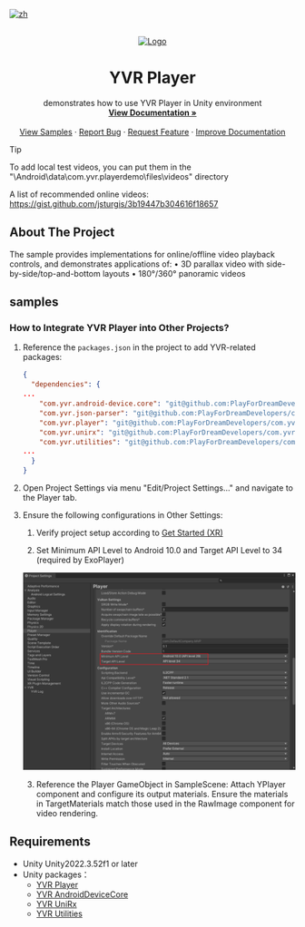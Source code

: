 [![zh](https://img.shields.io/badge/lang-zh-blue.svg)](./README.zh.md)

<!-- PROJECT LOGO -->
<br />
<div align="center">
  <a href="https://github.com/PlayForDreamDevelopers/LBESample-Unity">
    <img src="https://www.pfdm.cn/en/static/img/logo.2b1b07e.png" alt="Logo" width="20%">
  </a>

  <h1 align="center">YVR Player </h1>

  <p align="center">
    demonstrates how to use YVR Player in Unity environment
    <br />
    <a href="https://github.com/PlayForDreamDevelopers/YPlayerSample-Unity/blob/main/README.md"><strong>View Documentation »</strong></a>
    <br />
    <br />
    <a href="https://github.com/PlayForDreamDevelopers/YPlayerSample-Unity">View Samples</a>
    &middot;
    <a href="https://github.com/PlayForDreamDevelopers/YPlayerSample-Unity/issues/new?template=bug_report.yml">Report Bug</a>
    &middot;
    <a href="https://github.com/PlayForDreamDevelopers/YPlayerSample-Unity/issues/new?template=feature_request.ym">Request Feature</a>
    &middot;
    <a href="https://github.com/PlayForDreamDevelopers/YPlayerSample-Unity/issues/new?template=documentation_update.ymll">Improve Documentation</a>
  </p>
</div>

> [!tip]
>
> To add local test videos, you can put them in the "\Android\data\com.yvr.playerdemo\files\videos" directory
> 
> A list of recommended online videos: https://gist.github.com/jsturgis/3b19447b304616f18657

## About The Project

The sample provides implementations for online/offline video playback controls, and demonstrates applications of:
• 3D parallax video with side-by-side/top-and-bottom layouts
• 180°/360° panoramic videos

## samples

### How to Integrate YVR Player into Other Projects?

1. Reference the `packages.json` in the project to add YVR-related packages:

   ```json
   {
     "dependencies": {
   ...
       "com.yvr.android-device.core": "git@github.com:PlayForDreamDevelopers/com.yvr.android-device.core-mirror.git?path=/com.yvr.android-device.core#0540b2af10a4d83e40f3b62b457a5bb6e742e9b6",
       "com.yvr.json-parser": "git@github.com:PlayForDreamDevelopers/com.yvr.json-parser-mirror.git?path=/com.yvr.json-parser#87438d1a077e9b648dc5393637174f33aaefe104",
       "com.yvr.player": "git@github.com:PlayForDreamDevelopers/com.yvr.player-mirror.git?path=/com.yvr.player#051858c079647678aea66a910e7150a54a1179b9",
       "com.yvr.unirx": "git@github.com:PlayForDreamDevelopers/com.yvr.unirx-mirror.git?path=/com.yvr.unirx#a795fe53c94d3761f6bad216c05bb480b926bc8f",
       "com.yvr.utilities": "git@github.com:PlayForDreamDevelopers/com.yvr.utilities-mirror.git?path=/com.yvr.utilities#c06beb422cd7e07324aa50ec3196be2ef1de1205",
   ...
     }
   }
   ```

2. Open Project Settings via menu "Edit/Project Settings..." and navigate to the Player tab.

3. Ensure the following configurations in Other Settings:
   
   1. Verify project setup according to [Get Started (XR)](https://developer.pfdm.cn/yvrdoc/unity/UserManual/GetStartedXR.html)
   
   2. Set Minimum API Level to Android 10.0 and Target API Level to 34 (required by ExoPlayer)
   
   ![image-20250306135106293](./README.ASSETS/image-20250306135106293.png)
   
   3. Reference the Player GameObject in SampleScene: Attach YPlayer component and configure its output materials. Ensure the materials in TargetMaterials match those used in the RawImage component for video rendering.

## Requirements

- Unity Unity2022.3.52f1 or later
- Unity packages：
  - [YVR Player](https://github.com/PlayForDreamDevelopers/com.yvr.player-mirror)
  - [YVR AndroidDeviceCore](https://github.com/PlayForDreamDevelopers/com.yvr.android-device.core-mirror)
  - [YVR UniRx](https://github.com/PlayForDreamDevelopers/com.yvr.unirx-mirror)
  - [YVR Utilities](https://github.com/PlayForDreamDevelopers/com.yvr.utilities-mirror)